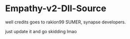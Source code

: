 # Empathy-v2-Dll-Source
well credits goes to rakion99 SUMER, synapse developers.

just update it and go skidding lmao
